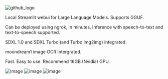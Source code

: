 ![github_logo](https://github.com/3eeps/llmon-py/assets/55860052/ce1faa0d-5c56-4551-93f9-74f8aa37732d)

Local Streamlit webui for Large Language Models. Supports GGUF. 

Can be deployed using ngrok, in minutes.
Inference with speech-to-text and text-to-speech supported.

SDXL 1.0 and SDXL Turbo (and Turbo img2img) integrated.

moondream1 image OCR intergrated.

Fast. Easy to use. Recommend 16GB (Nvidia) GPU.
 
![image](https://github.com/3eeps/llmon-py/assets/55860052/c09737ea-7126-43fb-9b76-239f3af69563)
![image](https://github.com/3eeps/llmon-py/assets/55860052/29798931-3476-4e20-aa65-262a5b49d3ea)
![image](https://github.com/3eeps/llmon-py/assets/55860052/9a38c6f9-2b27-4e54-808e-21570a00707a)

